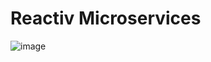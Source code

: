 # Reactiv Microservices

![image](https://user-images.githubusercontent.com/54174687/119998354-3e1ad680-bfee-11eb-81cf-98ca8c5624e3.png)
